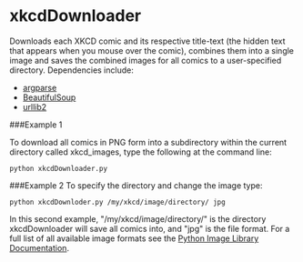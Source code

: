 xkcdDownloader
==============

Downloads each XKCD comic and its respective title-text (the hidden text that appears when you mouse over the comic), 
combines them into a single image and saves the combined images for all comics to a user-specified directory. 
Dependencies include:

* [argparse](https://docs.python.org/dev/library/argparse.html)
* [BeautifulSoup](http://www.crummy.com/software/BeautifulSoup/)
* [urllib2](https://docs.python.org/2/library/urllib2.html)

###Example 1

To download all comics in PNG form into a subdirectory within the current directory called xkcd_images, type the following at the command line:

`python xkcdDownloader.py`

###Example 2
To specify the directory and change the image type:

`python xkcdDownloder.py /my/xkcd/image/directory/ jpg`

In this second example, "/my/xkcd/image/directory/" is the directory xkcdDownloader will save all comics into, and "jpg" is the file format. For a full list of all available image formats see the [Python Image Library Documentation](http://pillow.readthedocs.org/en/latest/handbook/image-file-formats.html).
